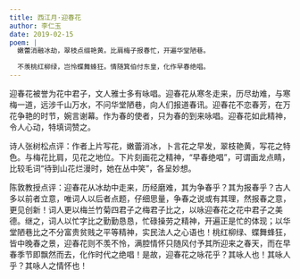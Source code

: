 ```yaml
---
title: 西江月·迎春花
author: 李仁玉
date: 2019-02-15
poem: |
  嫩蕾消融冰劫，翠枝点缀艳黄。比肩梅子报春忙，开遍华堂陋巷。

  不羡桃红柳绿，岂怜蝶舞蜂狂。情随箕伯付东皇，化作早春绝唱。
---
```


迎春花被誉为花中君子，文人雅士多有咏唱。迎春花从寒冬走来，历尽劫难，与寒梅一道，远涉千山万水，不问华堂陋巷，向人们报道春讯。迎春花不恋春芳，在万花争艳的时节，婉言谢幕。作为春的使者，只为春的到来咏唱。迎春花如此精神，令人心动，特填词赞之。

诗人张树松点评：作者上片写花，嫩蕾消冰，卜言花之早发，翠枝艳黄，写花之特色。与梅花比肩，见花之地位。下片刻画花之精神，“早春绝唱”，可谓画龙点睛，比较毛词“待到山花烂漫时，她在丛中笑”，各呈妙想。

陈敦教授点评：迎春花从冰劫中走来，历经磨难，其为争春乎？其为报春乎？古人多以前者立意，唯词人以后者点题，仔细思量，争春之说或有其理，然报春之意，更见创新！词人更以梅兰竹菊四君子之梅君子比之，以咏迎春花之花中君子之美德。继之，词人以忙字比之勤勤恳恳，忙碌操劳之精神，开遍正是忙的体现；以华堂陋巷比之不分富贵贫贱之平等精神，实民法人之心语也！桃红柳绿、蝶舞蜂狂，皆中晚春之景，迎春花则不羡不怜，满腔情怀只随风付予其所迎来之春天，而在早春季节即飘然而去，化作时代之绝唱！是故，迎春花之咏花乎？其咏人也！其咏人乎？其咏人之情怀也！
